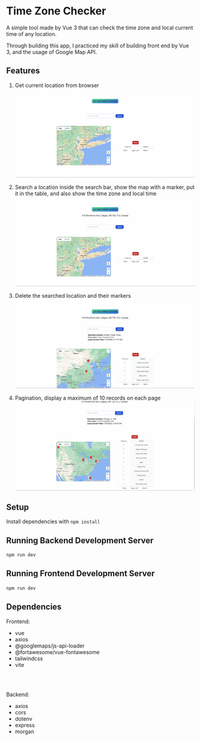 # Time Zone Checker

A simple tool made by Vue 3 that can check the time zone and local current time of any location. 

Through building this app, I practiced my skill of building front end by Vue 3, and the usage of Google Map API.


## Features

1. Get current location from browser
!["Get current location from browser"](https://github.com/Tank-Sun/Accuenergy-YongjiaSun/blob/main/Assets/currentLocation.gif?raw=true)

2. Search a location inside the search bar, show the map with a marker, put it in the table, and also show the time zone and local time
!["Search a location"](https://github.com/Tank-Sun/Accuenergy-YongjiaSun/blob/main/Assets/searchLocation.gif?raw=true)

3. Delete the searched location and their markers
!["Delete the searched location"](https://github.com/Tank-Sun/Accuenergy-YongjiaSun/blob/main/Assets/deleteLocation.gif?raw=true)

4. Pagination, display a maximum of 10 records on each page
!["Pagination"](https://github.com/Tank-Sun/Accuenergy-YongjiaSun/blob/main/Assets/pagination.gif?raw=true)


## Setup

Install dependencies with `npm install`

## Running Backend Development Server

```sh
npm run dev
```
## Running Frontend Development Server

```sh
npm run dev
```



## Dependencies

Frontend:
- vue
- axios
- @googlemaps/js-api-loader
- @fortawesome/vue-fontawesome
- tailwindcss
- vite

<br>
<br>
  

Backend:
- axios
- cors
- dotenv
- express
- morgan

